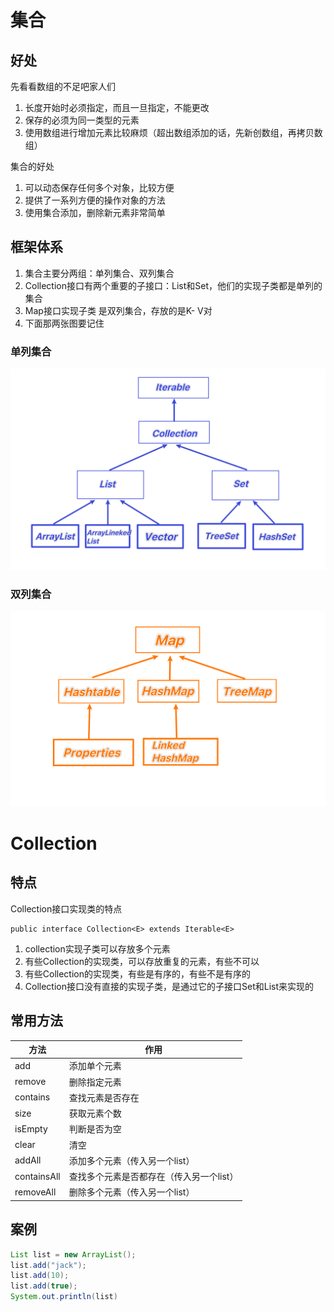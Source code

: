 # 集合

## 好处

先看看数组的不足吧家人们

1. 长度开始时必须指定，而且一旦指定，不能更改
2. 保存的必须为同一类型的元素
3. 使用数组进行增加元素比较麻烦（超出数组添加的话，先新创数组，再拷贝数组）



集合的好处

1. 可以动态保存任何多个对象，比较方便
2. 提供了一系列方便的操作对象的方法
3. 使用集合添加，删除新元素非常简单



## 框架体系

1. 集合主要分两组：单列集合、双列集合
2. Collection接口有两个重要的子接口：List和Set，他们的实现子类都是单列的集合
3. Map接口实现子类 是双列集合，存放的是K- V对
4. 下面那两张图要记住

### 单列集合

![image-20220826185340649](picture/image-20220826185340649.png)

### 双列集合

![image-20220826215158801](picture/image-20220826215158801.png)



# Collection

## 特点

Collection接口实现类的特点

```
public interface Collection<E> extends Iterable<E>
```



1. collection实现子类可以存放多个元素
2. 有些Collection的实现类，可以存放重复的元素，有些不可以
3. 有些Collection的实现类，有些是有序的，有些不是有序的
4. Collection接口没有直接的实现子类，是通过它的子接口Set和List来实现的



## 常用方法

| 方法        | 作用                                     |
| ----------- | ---------------------------------------- |
| add         | 添加单个元素                             |
| remove      | 删除指定元素                             |
| contains    | 查找元素是否存在                         |
| size        | 获取元素个数                             |
| isEmpty     | 判断是否为空                             |
| clear       | 清空                                     |
| addAll      | 添加多个元素（传入另一个list）           |
| containsAll | 查找多个元素是否都存在（传入另一个list） |
| removeAll   | 删除多个元素（传入另一个list）           |



## 案例

```Java
List list = new ArrayList();
list.add("jack");
list.add(10);
list.add(true);
System.out.println(list)
```



​	



